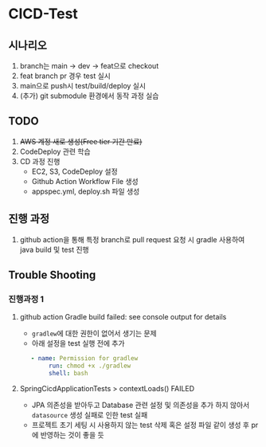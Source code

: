 # CICD-Test

## 시나리오
1. branch는 main -> dev -> feat으로 checkout
2. feat branch pr 경우 test 실시
3. main으로 push시 test/build/deploy 실시
4. (추가) git submodule 환경에서 동작 과정 실습

## TODO
1. ~~AWS 계정 새로 생성(Free tier 기간 만료)~~
2. CodeDeploy 관련 학습
3. CD 과정 진행
   - EC2, S3, CodeDeploy 설정
   - Github Action Workflow File 생성
   - appspec.yml, deploy.sh 파일 생성

## 진행 과정
1. github action을 통해 특정 branch로 pull request 요청 시 gradle 사용하여 java build 및 test 진행

## Trouble Shooting
### 진행과정 1
1. github action Gradle build failed: see console output for details
    - `gradlew`에 대한 권한이 없어서 생기는 문제
    - 아래 설정을 test 실행 전에 추가
    ```yml
       - name: Permission for gradlew
            run: chmod +x ./gradlew
            shell: bash
    ```
   
2. SpringCicdApplicationTests > contextLoads() FAILED
    - JPA 의존성을 받아두고 Database 관련 설정 및 의존성을 추가 하지 않아서 `datasource` 생성 실패로 인한 test 실패
    - 프로젝트 초기 세팅 시 사용하지 않는 test 삭제 혹은 설정 파일 같이 생성 후 pr에 반영하는 것이 좋을 듯
